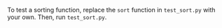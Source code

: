 To test a sorting function, replace the `sort` function in `test_sort.py` with your own. Then, run `test_sort.py`.